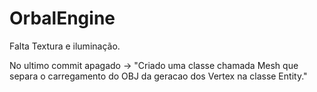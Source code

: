 # OrbalEngine

Falta Textura e iluminação.

No ultimo commit apagado -> "Criado uma classe chamada Mesh que separa o carregamento do OBJ da geracao dos Vertex na classe Entity."
